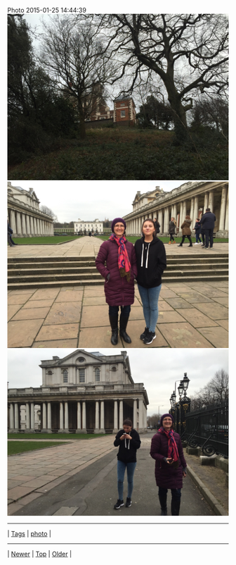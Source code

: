 <!--
title: Photo 2015-01-25 14
date: 2020-06-28T15:02:25.062Z
tags: photo
-->












Photo 2015-01-25 14:44:39
![](109103659607-0.jpg)
![](109103659607-1.jpg)
![](109103659607-2.jpg)

<!--BOTTOM-POST-NAVIGATION-->
---

| [Tags](tags.md) | [photo](tag-photo.md) |

---

| [Newer](107115998382.md) | [Top](index.md) | [Older](109760357827.md) |